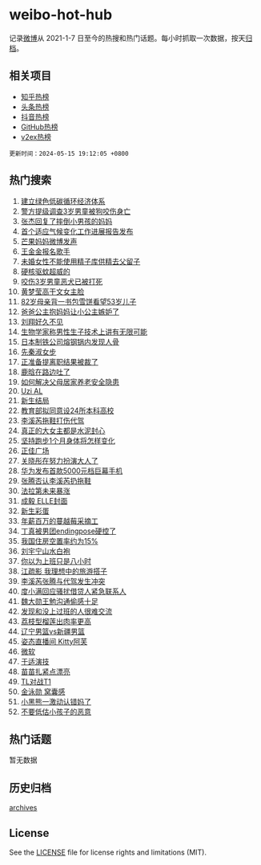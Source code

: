 # weibo-hot-hub

记录[微博](https://www.weibo.com)从 2021-1-7 日至今的热搜和热门话题。每小时抓取一次数据，按天[归档](archives)。

## 相关项目

- [知乎热榜](https://github.com/lonnyzhang423/zhihu-hot-hub)
- [头条热榜](https://github.com/lonnyzhang423/toutiao-hot-hub)
- [抖音热榜](https://github.com/lonnyzhang423/douyin-hot-hub)
- [GitHub热榜](https://github.com/lonnyzhang423/github-hot-hub)
- [v2ex热榜](https://github.com/lonnyzhang423/v2ex-hot-hub)


`更新时间：2024-05-15 19:12:05 +0800`

## 热门搜索

1. [建立绿色低碳循环经济体系](https://m.weibo.cn/search?containerid=100103type%3D1%26t%3D10%26q%3D%23%E5%BB%BA%E7%AB%8B%E7%BB%BF%E8%89%B2%E4%BD%8E%E7%A2%B3%E5%BE%AA%E7%8E%AF%E7%BB%8F%E6%B5%8E%E4%BD%93%E7%B3%BB%23&stream_entry_id=51&isnewpage=1&extparam=seat%3D1%26pos%3D0%26stream_entry_id%3D51%26c_type%3D51%26dgr%3D0%26q%3D%2523%25E5%25BB%25BA%25E7%25AB%258B%25E7%25BB%25BF%25E8%2589%25B2%25E4%25BD%258E%25E7%25A2%25B3%25E5%25BE%25AA%25E7%258E%25AF%25E7%25BB%258F%25E6%25B5%258E%25E4%25BD%2593%25E7%25B3%25BB%2523%26cate%3D10103%26filter_type%3Drealtimehot%26display_time%3D1715771524%26pre_seqid%3D171577152411902980893)
1. [警方提级调查3岁男童被狗咬伤身亡](https://m.weibo.cn/search?containerid=100103type%3D1%26t%3D10%26q%3D%23%E8%AD%A6%E6%96%B9%E6%8F%90%E7%BA%A7%E8%B0%83%E6%9F%A53%E5%B2%81%E7%94%B7%E7%AB%A5%E8%A2%AB%E7%8B%97%E5%92%AC%E4%BC%A4%E8%BA%AB%E4%BA%A1%23&stream_entry_id=31&isnewpage=1&extparam=seat%3D1%26pos%3D0%26stream_entry_id%3D31%26flag%3D0%26band_rank%3D1%26dgr%3D0%26filter_type%3Drealtimehot%26realpos%3D1%26c_type%3D31%26lcate%3D5001%26cate%3D5001%26q%3D%2523%25E8%25AD%25A6%25E6%2596%25B9%25E6%258F%2590%25E7%25BA%25A7%25E8%25B0%2583%25E6%259F%25A53%25E5%25B2%2581%25E7%2594%25B7%25E7%25AB%25A5%25E8%25A2%25AB%25E7%258B%2597%25E5%2592%25AC%25E4%25BC%25A4%25E8%25BA%25AB%25E4%25BA%25A1%2523%26display_time%3D1715771524%26pre_seqid%3D171577152411902980893)
1. [张杰回复了摔倒小男孩的妈妈](https://m.weibo.cn/search?containerid=100103type%3D1%26t%3D10%26q%3D%23%E5%BC%A0%E6%9D%B0%E5%9B%9E%E5%A4%8D%E4%BA%86%E6%91%94%E5%80%92%E5%B0%8F%E7%94%B7%E5%AD%A9%E7%9A%84%E5%A6%88%E5%A6%88%23&stream_entry_id=31&isnewpage=1&extparam=seat%3D1%26pos%3D1%26stream_entry_id%3D31%26flag%3D2%26band_rank%3D2%26dgr%3D0%26filter_type%3Drealtimehot%26realpos%3D2%26c_type%3D31%26lcate%3D5001%26cate%3D5001%26q%3D%2523%25E5%25BC%25A0%25E6%259D%25B0%25E5%259B%259E%25E5%25A4%258D%25E4%25BA%2586%25E6%2591%2594%25E5%2580%2592%25E5%25B0%258F%25E7%2594%25B7%25E5%25AD%25A9%25E7%259A%2584%25E5%25A6%2588%25E5%25A6%2588%2523%26display_time%3D1715771524%26pre_seqid%3D171577152411902980893)
1. [首个适应气候变化工作进展报告发布](https://m.weibo.cn/search?containerid=100103type%3D1%26t%3D10%26q%3D%23%E9%A6%96%E4%B8%AA%E9%80%82%E5%BA%94%E6%B0%94%E5%80%99%E5%8F%98%E5%8C%96%E5%B7%A5%E4%BD%9C%E8%BF%9B%E5%B1%95%E6%8A%A5%E5%91%8A%E5%8F%91%E5%B8%83%23&stream_entry_id=31&isnewpage=1&extparam=seat%3D1%26pos%3D2%26stream_entry_id%3D31%26flag%3D0%26band_rank%3D3%26dgr%3D0%26filter_type%3Drealtimehot%26realpos%3D3%26c_type%3D31%26lcate%3D5001%26cate%3D5001%26q%3D%2523%25E9%25A6%2596%25E4%25B8%25AA%25E9%2580%2582%25E5%25BA%2594%25E6%25B0%2594%25E5%2580%2599%25E5%258F%2598%25E5%258C%2596%25E5%25B7%25A5%25E4%25BD%259C%25E8%25BF%259B%25E5%25B1%2595%25E6%258A%25A5%25E5%2591%258A%25E5%258F%2591%25E5%25B8%2583%2523%26display_time%3D1715771524%26pre_seqid%3D171577152411902980893)
1. [芒果妈妈微博发声](https://m.weibo.cn/search?containerid=100103type%3D1%26t%3D10%26q%3D%23%E8%8A%92%E6%9E%9C%E5%A6%88%E5%A6%88%E5%BE%AE%E5%8D%9A%E5%8F%91%E5%A3%B0%23&stream_entry_id=31&isnewpage=1&extparam=seat%3D1%26pos%3D3%26stream_entry_id%3D31%26flag%3D1%26band_rank%3D4%26dgr%3D0%26filter_type%3Drealtimehot%26realpos%3D4%26c_type%3D31%26lcate%3D5001%26cate%3D5001%26q%3D%2523%25E8%258A%2592%25E6%259E%259C%25E5%25A6%2588%25E5%25A6%2588%25E5%25BE%25AE%25E5%258D%259A%25E5%258F%2591%25E5%25A3%25B0%2523%26display_time%3D1715771524%26pre_seqid%3D171577152411902980893)
1. [王金金报名歌手](https://m.weibo.cn/search?containerid=100103type%3D1%26t%3D10%26q%3D%23%E7%8E%8B%E9%87%91%E9%87%91%E6%8A%A5%E5%90%8D%E6%AD%8C%E6%89%8B%23&stream_entry_id=31&isnewpage=1&extparam=seat%3D1%26pos%3D4%26stream_entry_id%3D31%26flag%3D1%26band_rank%3D5%26dgr%3D0%26filter_type%3Drealtimehot%26realpos%3D5%26c_type%3D31%26lcate%3D5001%26cate%3D5001%26q%3D%2523%25E7%258E%258B%25E9%2587%2591%25E9%2587%2591%25E6%258A%25A5%25E5%2590%258D%25E6%25AD%258C%25E6%2589%258B%2523%26display_time%3D1715771524%26pre_seqid%3D171577152411902980893)
1. [未婚女性不能使用精子库供精去父留子](https://m.weibo.cn/search?containerid=100103type%3D1%26t%3D10%26q%3D%23%E6%9C%AA%E5%A9%9A%E5%A5%B3%E6%80%A7%E4%B8%8D%E8%83%BD%E4%BD%BF%E7%94%A8%E7%B2%BE%E5%AD%90%E5%BA%93%E4%BE%9B%E7%B2%BE%E5%8E%BB%E7%88%B6%E7%95%99%E5%AD%90%23&stream_entry_id=31&isnewpage=1&extparam=seat%3D1%26pos%3D5%26stream_entry_id%3D31%26flag%3D16%26band_rank%3D6%26dgr%3D0%26filter_type%3Drealtimehot%26realpos%3D6%26c_type%3D31%26lcate%3D5001%26cate%3D5001%26q%3D%2523%25E6%259C%25AA%25E5%25A9%259A%25E5%25A5%25B3%25E6%2580%25A7%25E4%25B8%258D%25E8%2583%25BD%25E4%25BD%25BF%25E7%2594%25A8%25E7%25B2%25BE%25E5%25AD%2590%25E5%25BA%2593%25E4%25BE%259B%25E7%25B2%25BE%25E5%258E%25BB%25E7%2588%25B6%25E7%2595%2599%25E5%25AD%2590%2523%26display_time%3D1715771524%26pre_seqid%3D171577152411902980893)
1. [硬核驱蚊超威的](https://m.weibo.cn/search?containerid=100103type%3D1%26t%3D10%26q%3D%23%E7%A1%AC%E6%A0%B8%E9%A9%B1%E8%9A%8A%E8%B6%85%E5%A8%81%E7%9A%84%23&stream_entry_id=31&isnewpage=1&extparam=seat%3D1%26pos%3D6%26stream_entry_id%3D31%26adid%3D236329%26band_rank%3D7%26dgr%3D0%26filter_type%3Drealtimehot%26is_ad_pos%3D1%26c_type%3D31%26lcate%3D5001%26q%3D%2523%25E7%25A1%25AC%25E6%25A0%25B8%25E9%25A9%25B1%25E8%259A%258A%25E8%25B6%2585%25E5%25A8%2581%25E7%259A%2584%2523%26cate%3D5001%26topic_ad%3D1%26display_time%3D1715771524%26pre_seqid%3D171577152411902980893)
1. [咬伤3岁男童恶犬已被打死](https://m.weibo.cn/search?containerid=100103type%3D1%26t%3D10%26q%3D%23%E5%92%AC%E4%BC%A43%E5%B2%81%E7%94%B7%E7%AB%A5%E6%81%B6%E7%8A%AC%E5%B7%B2%E8%A2%AB%E6%89%93%E6%AD%BB%23&stream_entry_id=31&isnewpage=1&extparam=seat%3D1%26pos%3D7%26stream_entry_id%3D31%26flag%3D1%26band_rank%3D7%26dgr%3D0%26filter_type%3Drealtimehot%26realpos%3D7%26c_type%3D31%26lcate%3D5001%26cate%3D5001%26q%3D%2523%25E5%2592%25AC%25E4%25BC%25A43%25E5%25B2%2581%25E7%2594%25B7%25E7%25AB%25A5%25E6%2581%25B6%25E7%258A%25AC%25E5%25B7%25B2%25E8%25A2%25AB%25E6%2589%2593%25E6%25AD%25BB%2523%26display_time%3D1715771524%26pre_seqid%3D171577152411902980893)
1. [黄梦莹高干文女主脸](https://m.weibo.cn/search?containerid=100103type%3D1%26t%3D10%26q%3D%23%E9%BB%84%E6%A2%A6%E8%8E%B9%E9%AB%98%E5%B9%B2%E6%96%87%E5%A5%B3%E4%B8%BB%E8%84%B8%23&stream_entry_id=31&isnewpage=1&extparam=seat%3D1%26pos%3D8%26stream_entry_id%3D31%26flag%3D1%26band_rank%3D8%26dgr%3D0%26filter_type%3Drealtimehot%26realpos%3D8%26c_type%3D31%26lcate%3D5001%26cate%3D5001%26q%3D%2523%25E9%25BB%2584%25E6%25A2%25A6%25E8%258E%25B9%25E9%25AB%2598%25E5%25B9%25B2%25E6%2596%2587%25E5%25A5%25B3%25E4%25B8%25BB%25E8%2584%25B8%2523%26display_time%3D1715771524%26pre_seqid%3D171577152411902980893)
1. [82岁母亲背一书包雪饼看望53岁儿子](https://m.weibo.cn/search?containerid=100103type%3D1%26t%3D10%26q%3D%2382%E5%B2%81%E6%AF%8D%E4%BA%B2%E8%83%8C%E4%B8%80%E4%B9%A6%E5%8C%85%E9%9B%AA%E9%A5%BC%E7%9C%8B%E6%9C%9B53%E5%B2%81%E5%84%BF%E5%AD%90%23&stream_entry_id=31&isnewpage=1&extparam=seat%3D1%26pos%3D9%26stream_entry_id%3D31%26flag%3D32768%26band_rank%3D9%26dgr%3D0%26filter_type%3Drealtimehot%26realpos%3D9%26c_type%3D31%26lcate%3D5001%26cate%3D5001%26q%3D%252382%25E5%25B2%2581%25E6%25AF%258D%25E4%25BA%25B2%25E8%2583%258C%25E4%25B8%2580%25E4%25B9%25A6%25E5%258C%2585%25E9%259B%25AA%25E9%25A5%25BC%25E7%259C%258B%25E6%259C%259B53%25E5%25B2%2581%25E5%2584%25BF%25E5%25AD%2590%2523%26display_time%3D1715771524%26pre_seqid%3D171577152411902980893)
1. [爸爸公主抱妈妈让小公主嫉妒了](https://m.weibo.cn/search?containerid=100103type%3D1%26t%3D10%26q%3D%23%E7%88%B8%E7%88%B8%E5%85%AC%E4%B8%BB%E6%8A%B1%E5%A6%88%E5%A6%88%E8%AE%A9%E5%B0%8F%E5%85%AC%E4%B8%BB%E5%AB%89%E5%A6%92%E4%BA%86%23&stream_entry_id=31&isnewpage=1&extparam=seat%3D1%26pos%3D10%26stream_entry_id%3D31%26flag%3D32768%26band_rank%3D10%26dgr%3D0%26filter_type%3Drealtimehot%26realpos%3D10%26c_type%3D31%26lcate%3D5001%26cate%3D5001%26q%3D%2523%25E7%2588%25B8%25E7%2588%25B8%25E5%2585%25AC%25E4%25B8%25BB%25E6%258A%25B1%25E5%25A6%2588%25E5%25A6%2588%25E8%25AE%25A9%25E5%25B0%258F%25E5%2585%25AC%25E4%25B8%25BB%25E5%25AB%2589%25E5%25A6%2592%25E4%25BA%2586%2523%26display_time%3D1715771524%26pre_seqid%3D171577152411902980893)
1. [刘翔好久不见](https://m.weibo.cn/search?containerid=100103type%3D1%26t%3D10%26q%3D%23%E5%88%98%E7%BF%94%E5%A5%BD%E4%B9%85%E4%B8%8D%E8%A7%81%23&stream_entry_id=31&isnewpage=1&extparam=seat%3D1%26pos%3D11%26stream_entry_id%3D31%26adid%3D236537%26flag%3D0%26band_rank%3D11%26dgr%3D0%26filter_type%3Drealtimehot%26realpos%3D11%26c_type%3D31%26lcate%3D5001%26cate%3D5001%26q%3D%2523%25E5%2588%2598%25E7%25BF%2594%25E5%25A5%25BD%25E4%25B9%2585%25E4%25B8%258D%25E8%25A7%2581%2523%26display_time%3D1715771524%26pre_seqid%3D171577152411902980893)
1. [生物学家称男性生子技术上讲有无限可能](https://m.weibo.cn/search?containerid=100103type%3D1%26t%3D10%26q%3D%23%E7%94%9F%E7%89%A9%E5%AD%A6%E5%AE%B6%E7%A7%B0%E7%94%B7%E6%80%A7%E7%94%9F%E5%AD%90%E6%8A%80%E6%9C%AF%E4%B8%8A%E8%AE%B2%E6%9C%89%E6%97%A0%E9%99%90%E5%8F%AF%E8%83%BD%23&stream_entry_id=31&isnewpage=1&extparam=seat%3D1%26pos%3D12%26stream_entry_id%3D31%26flag%3D0%26band_rank%3D12%26dgr%3D0%26filter_type%3Drealtimehot%26realpos%3D12%26c_type%3D31%26lcate%3D5001%26cate%3D5001%26q%3D%2523%25E7%2594%259F%25E7%2589%25A9%25E5%25AD%25A6%25E5%25AE%25B6%25E7%25A7%25B0%25E7%2594%25B7%25E6%2580%25A7%25E7%2594%259F%25E5%25AD%2590%25E6%258A%2580%25E6%259C%25AF%25E4%25B8%258A%25E8%25AE%25B2%25E6%259C%2589%25E6%2597%25A0%25E9%2599%2590%25E5%258F%25AF%25E8%2583%25BD%2523%26display_time%3D1715771524%26pre_seqid%3D171577152411902980893)
1. [日本制铁公司熔钢锅内发现人骨](https://m.weibo.cn/search?containerid=100103type%3D1%26t%3D10%26q%3D%23%E6%97%A5%E6%9C%AC%E5%88%B6%E9%93%81%E5%85%AC%E5%8F%B8%E7%86%94%E9%92%A2%E9%94%85%E5%86%85%E5%8F%91%E7%8E%B0%E4%BA%BA%E9%AA%A8%23&stream_entry_id=31&isnewpage=1&extparam=seat%3D1%26pos%3D13%26stream_entry_id%3D31%26flag%3D1%26band_rank%3D13%26dgr%3D0%26filter_type%3Drealtimehot%26realpos%3D13%26c_type%3D31%26lcate%3D5001%26cate%3D5001%26q%3D%2523%25E6%2597%25A5%25E6%259C%25AC%25E5%2588%25B6%25E9%2593%2581%25E5%2585%25AC%25E5%258F%25B8%25E7%2586%2594%25E9%2592%25A2%25E9%2594%2585%25E5%2586%2585%25E5%258F%2591%25E7%258E%25B0%25E4%25BA%25BA%25E9%25AA%25A8%2523%26display_time%3D1715771524%26pre_seqid%3D171577152411902980893)
1. [先秦淑女步](https://m.weibo.cn/search?containerid=100103type%3D1%26t%3D10%26q%3D%E5%85%88%E7%A7%A6%E6%B7%91%E5%A5%B3%E6%AD%A5&stream_entry_id=31&isnewpage=1&extparam=seat%3D1%26pos%3D14%26stream_entry_id%3D31%26flag%3D1%26band_rank%3D14%26dgr%3D0%26filter_type%3Drealtimehot%26realpos%3D14%26c_type%3D31%26lcate%3D5001%26cate%3D5001%26q%3D%25E5%2585%2588%25E7%25A7%25A6%25E6%25B7%2591%25E5%25A5%25B3%25E6%25AD%25A5%26display_time%3D1715771524%26pre_seqid%3D171577152411902980893)
1. [正准备提离职结果被裁了](https://m.weibo.cn/search?containerid=100103type%3D1%26t%3D10%26q%3D%E6%AD%A3%E5%87%86%E5%A4%87%E6%8F%90%E7%A6%BB%E8%81%8C%E7%BB%93%E6%9E%9C%E8%A2%AB%E8%A3%81%E4%BA%86&stream_entry_id=31&isnewpage=1&extparam=seat%3D1%26pos%3D15%26stream_entry_id%3D31%26flag%3D0%26band_rank%3D15%26dgr%3D0%26filter_type%3Drealtimehot%26realpos%3D15%26c_type%3D31%26lcate%3D5001%26cate%3D5001%26q%3D%25E6%25AD%25A3%25E5%2587%2586%25E5%25A4%2587%25E6%258F%2590%25E7%25A6%25BB%25E8%2581%258C%25E7%25BB%2593%25E6%259E%259C%25E8%25A2%25AB%25E8%25A3%2581%25E4%25BA%2586%26display_time%3D1715771524%26pre_seqid%3D171577152411902980893)
1. [鹿晗在路边吐了](https://m.weibo.cn/search?containerid=100103type%3D1%26t%3D10%26q%3D%23%E9%B9%BF%E6%99%97%E5%9C%A8%E8%B7%AF%E8%BE%B9%E5%90%90%E4%BA%86%23&stream_entry_id=31&isnewpage=1&extparam=seat%3D1%26pos%3D16%26stream_entry_id%3D31%26flag%3D2%26band_rank%3D16%26dgr%3D0%26filter_type%3Drealtimehot%26realpos%3D16%26c_type%3D31%26lcate%3D5001%26cate%3D5001%26q%3D%2523%25E9%25B9%25BF%25E6%2599%2597%25E5%259C%25A8%25E8%25B7%25AF%25E8%25BE%25B9%25E5%2590%2590%25E4%25BA%2586%2523%26display_time%3D1715771524%26pre_seqid%3D171577152411902980893)
1. [如何解决父母居家养老安全隐患](https://m.weibo.cn/search?containerid=100103type%3D1%26t%3D10%26q%3D%23%E5%A6%82%E4%BD%95%E8%A7%A3%E5%86%B3%E7%88%B6%E6%AF%8D%E5%B1%85%E5%AE%B6%E5%85%BB%E8%80%81%E5%AE%89%E5%85%A8%E9%9A%90%E6%82%A3%23&stream_entry_id=31&isnewpage=1&extparam=seat%3D1%26pos%3D17%26stream_entry_id%3D31%26adid%3D236522%26flag%3D0%26band_rank%3D17%26dgr%3D0%26filter_type%3Drealtimehot%26realpos%3D17%26c_type%3D31%26lcate%3D5001%26cate%3D5001%26q%3D%2523%25E5%25A6%2582%25E4%25BD%2595%25E8%25A7%25A3%25E5%2586%25B3%25E7%2588%25B6%25E6%25AF%258D%25E5%25B1%2585%25E5%25AE%25B6%25E5%2585%25BB%25E8%2580%2581%25E5%25AE%2589%25E5%2585%25A8%25E9%259A%2590%25E6%2582%25A3%2523%26display_time%3D1715771524%26pre_seqid%3D171577152411902980893)
1. [Uzi AL](https://m.weibo.cn/search?containerid=100103type%3D1%26t%3D10%26q%3DUzi+AL&stream_entry_id=31&isnewpage=1&extparam=seat%3D1%26pos%3D18%26stream_entry_id%3D31%26flag%3D1%26band_rank%3D18%26dgr%3D0%26filter_type%3Drealtimehot%26realpos%3D18%26c_type%3D31%26lcate%3D5001%26cate%3D5001%26q%3DUzi%2520AL%26display_time%3D1715771524%26pre_seqid%3D171577152411902980893)
1. [新生结局](https://m.weibo.cn/search?containerid=100103type%3D1%26t%3D10%26q%3D%E6%96%B0%E7%94%9F%E7%BB%93%E5%B1%80&stream_entry_id=31&isnewpage=1&extparam=seat%3D1%26pos%3D19%26stream_entry_id%3D31%26flag%3D0%26band_rank%3D19%26dgr%3D0%26filter_type%3Drealtimehot%26realpos%3D19%26c_type%3D31%26lcate%3D5001%26cate%3D5001%26q%3D%25E6%2596%25B0%25E7%2594%259F%25E7%25BB%2593%25E5%25B1%2580%26display_time%3D1715771524%26pre_seqid%3D171577152411902980893)
1. [教育部拟同意设24所本科高校](https://m.weibo.cn/search?containerid=100103type%3D1%26t%3D10%26q%3D%23%E6%95%99%E8%82%B2%E9%83%A8%E6%8B%9F%E5%90%8C%E6%84%8F%E8%AE%BE24%E6%89%80%E6%9C%AC%E7%A7%91%E9%AB%98%E6%A0%A1%23&stream_entry_id=31&isnewpage=1&extparam=seat%3D1%26pos%3D20%26stream_entry_id%3D31%26flag%3D1%26band_rank%3D20%26dgr%3D0%26filter_type%3Drealtimehot%26realpos%3D20%26c_type%3D31%26lcate%3D5001%26cate%3D5001%26q%3D%2523%25E6%2595%2599%25E8%2582%25B2%25E9%2583%25A8%25E6%258B%259F%25E5%2590%258C%25E6%2584%258F%25E8%25AE%25BE24%25E6%2589%2580%25E6%259C%25AC%25E7%25A7%2591%25E9%25AB%2598%25E6%25A0%25A1%2523%26display_time%3D1715771524%26pre_seqid%3D171577152411902980893)
1. [李溪芮拖鞋打伤代驾](https://m.weibo.cn/search?containerid=100103type%3D1%26t%3D10%26q%3D%23%E6%9D%8E%E6%BA%AA%E8%8A%AE%E6%8B%96%E9%9E%8B%E6%89%93%E4%BC%A4%E4%BB%A3%E9%A9%BE%23&stream_entry_id=31&isnewpage=1&extparam=seat%3D1%26pos%3D21%26stream_entry_id%3D31%26flag%3D2%26band_rank%3D21%26dgr%3D0%26filter_type%3Drealtimehot%26realpos%3D21%26c_type%3D31%26lcate%3D5001%26cate%3D5001%26q%3D%2523%25E6%259D%258E%25E6%25BA%25AA%25E8%258A%25AE%25E6%258B%2596%25E9%259E%258B%25E6%2589%2593%25E4%25BC%25A4%25E4%25BB%25A3%25E9%25A9%25BE%2523%26display_time%3D1715771524%26pre_seqid%3D171577152411902980893)
1. [真正的大女主都是水泥封心](https://m.weibo.cn/search?containerid=100103type%3D1%26t%3D10%26q%3D%23%E7%9C%9F%E6%AD%A3%E7%9A%84%E5%A4%A7%E5%A5%B3%E4%B8%BB%E9%83%BD%E6%98%AF%E6%B0%B4%E6%B3%A5%E5%B0%81%E5%BF%83%23&stream_entry_id=31&isnewpage=1&extparam=seat%3D1%26pos%3D22%26stream_entry_id%3D31%26flag%3D0%26band_rank%3D22%26dgr%3D0%26filter_type%3Drealtimehot%26realpos%3D22%26c_type%3D31%26lcate%3D5001%26cate%3D5001%26q%3D%2523%25E7%259C%259F%25E6%25AD%25A3%25E7%259A%2584%25E5%25A4%25A7%25E5%25A5%25B3%25E4%25B8%25BB%25E9%2583%25BD%25E6%2598%25AF%25E6%25B0%25B4%25E6%25B3%25A5%25E5%25B0%2581%25E5%25BF%2583%2523%26display_time%3D1715771524%26pre_seqid%3D171577152411902980893)
1. [坚持跑步1个月身体将怎样变化](https://m.weibo.cn/search?containerid=100103type%3D1%26t%3D10%26q%3D%23%E5%9D%9A%E6%8C%81%E8%B7%91%E6%AD%A51%E4%B8%AA%E6%9C%88%E8%BA%AB%E4%BD%93%E5%B0%86%E6%80%8E%E6%A0%B7%E5%8F%98%E5%8C%96%23&stream_entry_id=31&isnewpage=1&extparam=seat%3D1%26pos%3D23%26stream_entry_id%3D31%26flag%3D0%26band_rank%3D23%26dgr%3D0%26filter_type%3Drealtimehot%26realpos%3D23%26c_type%3D31%26lcate%3D5001%26cate%3D5001%26q%3D%2523%25E5%259D%259A%25E6%258C%2581%25E8%25B7%2591%25E6%25AD%25A51%25E4%25B8%25AA%25E6%259C%2588%25E8%25BA%25AB%25E4%25BD%2593%25E5%25B0%2586%25E6%2580%258E%25E6%25A0%25B7%25E5%258F%2598%25E5%258C%2596%2523%26display_time%3D1715771524%26pre_seqid%3D171577152411902980893)
1. [正佳广场](https://m.weibo.cn/search?containerid=100103type%3D1%26t%3D10%26q%3D%E6%AD%A3%E4%BD%B3%E5%B9%BF%E5%9C%BA&stream_entry_id=31&isnewpage=1&extparam=seat%3D1%26pos%3D24%26stream_entry_id%3D31%26flag%3D2%26band_rank%3D24%26dgr%3D0%26filter_type%3Drealtimehot%26realpos%3D24%26c_type%3D31%26lcate%3D5001%26cate%3D5001%26q%3D%25E6%25AD%25A3%25E4%25BD%25B3%25E5%25B9%25BF%25E5%259C%25BA%26display_time%3D1715771524%26pre_seqid%3D171577152411902980893)
1. [关晓彤在努力扮演大人了](https://m.weibo.cn/search?containerid=100103type%3D1%26t%3D10%26q%3D%23%E5%85%B3%E6%99%93%E5%BD%A4%E5%9C%A8%E5%8A%AA%E5%8A%9B%E6%89%AE%E6%BC%94%E5%A4%A7%E4%BA%BA%E4%BA%86%23&stream_entry_id=31&isnewpage=1&extparam=seat%3D1%26pos%3D25%26stream_entry_id%3D31%26flag%3D1%26band_rank%3D25%26dgr%3D0%26filter_type%3Drealtimehot%26realpos%3D25%26c_type%3D31%26lcate%3D5001%26cate%3D5001%26q%3D%2523%25E5%2585%25B3%25E6%2599%2593%25E5%25BD%25A4%25E5%259C%25A8%25E5%258A%25AA%25E5%258A%259B%25E6%2589%25AE%25E6%25BC%2594%25E5%25A4%25A7%25E4%25BA%25BA%25E4%25BA%2586%2523%26display_time%3D1715771524%26pre_seqid%3D171577152411902980893)
1. [华为发布首款5000元档巨幕手机](https://m.weibo.cn/search?containerid=100103type%3D1%26t%3D10%26q%3D%23%E5%8D%8E%E4%B8%BA%E5%8F%91%E5%B8%83%E9%A6%96%E6%AC%BE5000%E5%85%83%E6%A1%A3%E5%B7%A8%E5%B9%95%E6%89%8B%E6%9C%BA%23&stream_entry_id=31&isnewpage=1&extparam=seat%3D1%26pos%3D26%26stream_entry_id%3D31%26flag%3D0%26band_rank%3D26%26dgr%3D0%26filter_type%3Drealtimehot%26realpos%3D26%26c_type%3D31%26lcate%3D5001%26cate%3D5001%26q%3D%2523%25E5%258D%258E%25E4%25B8%25BA%25E5%258F%2591%25E5%25B8%2583%25E9%25A6%2596%25E6%25AC%25BE5000%25E5%2585%2583%25E6%25A1%25A3%25E5%25B7%25A8%25E5%25B9%2595%25E6%2589%258B%25E6%259C%25BA%2523%26display_time%3D1715771524%26pre_seqid%3D171577152411902980893)
1. [张腾否认李溪芮扔拖鞋](https://m.weibo.cn/search?containerid=100103type%3D1%26t%3D10%26q%3D%23%E5%BC%A0%E8%85%BE%E5%90%A6%E8%AE%A4%E6%9D%8E%E6%BA%AA%E8%8A%AE%E6%89%94%E6%8B%96%E9%9E%8B%23&stream_entry_id=31&isnewpage=1&extparam=seat%3D1%26pos%3D27%26stream_entry_id%3D31%26flag%3D0%26band_rank%3D27%26dgr%3D0%26filter_type%3Drealtimehot%26realpos%3D27%26c_type%3D31%26lcate%3D5001%26cate%3D5001%26q%3D%2523%25E5%25BC%25A0%25E8%2585%25BE%25E5%2590%25A6%25E8%25AE%25A4%25E6%259D%258E%25E6%25BA%25AA%25E8%258A%25AE%25E6%2589%2594%25E6%258B%2596%25E9%259E%258B%2523%26display_time%3D1715771524%26pre_seqid%3D171577152411902980893)
1. [法拉第未来暴涨](https://m.weibo.cn/search?containerid=100103type%3D1%26t%3D10%26q%3D%23%E6%B3%95%E6%8B%89%E7%AC%AC%E6%9C%AA%E6%9D%A5%E6%9A%B4%E6%B6%A8%23&stream_entry_id=31&isnewpage=1&extparam=seat%3D1%26pos%3D28%26stream_entry_id%3D31%26flag%3D0%26band_rank%3D28%26dgr%3D0%26filter_type%3Drealtimehot%26realpos%3D28%26c_type%3D31%26lcate%3D5001%26cate%3D5001%26q%3D%2523%25E6%25B3%2595%25E6%258B%2589%25E7%25AC%25AC%25E6%259C%25AA%25E6%259D%25A5%25E6%259A%25B4%25E6%25B6%25A8%2523%26display_time%3D1715771524%26pre_seqid%3D171577152411902980893)
1. [成毅 ELLE封面](https://m.weibo.cn/search?containerid=100103type%3D1%26t%3D10%26q%3D%E6%88%90%E6%AF%85+ELLE%E5%B0%81%E9%9D%A2&stream_entry_id=31&isnewpage=1&extparam=seat%3D1%26pos%3D29%26stream_entry_id%3D31%26flag%3D1%26band_rank%3D29%26dgr%3D0%26filter_type%3Drealtimehot%26realpos%3D29%26c_type%3D31%26lcate%3D5001%26cate%3D5001%26q%3D%25E6%2588%2590%25E6%25AF%2585%2520ELLE%25E5%25B0%2581%25E9%259D%25A2%26display_time%3D1715771524%26pre_seqid%3D171577152411902980893)
1. [新生彩蛋](https://m.weibo.cn/search?containerid=100103type%3D1%26t%3D10%26q%3D%E6%96%B0%E7%94%9F%E5%BD%A9%E8%9B%8B&stream_entry_id=31&isnewpage=1&extparam=seat%3D1%26pos%3D30%26stream_entry_id%3D31%26flag%3D1%26band_rank%3D30%26dgr%3D0%26filter_type%3Drealtimehot%26realpos%3D30%26c_type%3D31%26lcate%3D5001%26cate%3D5001%26q%3D%25E6%2596%25B0%25E7%2594%259F%25E5%25BD%25A9%25E8%259B%258B%26display_time%3D1715771524%26pre_seqid%3D171577152411902980893)
1. [年薪百万的蔓越莓采摘工](https://m.weibo.cn/search?containerid=100103type%3D1%26t%3D10%26q%3D%E5%B9%B4%E8%96%AA%E7%99%BE%E4%B8%87%E7%9A%84%E8%94%93%E8%B6%8A%E8%8E%93%E9%87%87%E6%91%98%E5%B7%A5&stream_entry_id=31&isnewpage=1&extparam=seat%3D1%26pos%3D31%26stream_entry_id%3D31%26flag%3D1%26band_rank%3D31%26dgr%3D0%26filter_type%3Drealtimehot%26realpos%3D31%26c_type%3D31%26lcate%3D5001%26cate%3D5001%26q%3D%25E5%25B9%25B4%25E8%2596%25AA%25E7%2599%25BE%25E4%25B8%2587%25E7%259A%2584%25E8%2594%2593%25E8%25B6%258A%25E8%258E%2593%25E9%2587%2587%25E6%2591%2598%25E5%25B7%25A5%26display_time%3D1715771524%26pre_seqid%3D171577152411902980893)
1. [丁真被男团endingpose硬控了](https://m.weibo.cn/search?containerid=100103type%3D1%26t%3D10%26q%3D%E4%B8%81%E7%9C%9F%E8%A2%AB%E7%94%B7%E5%9B%A2endingpose%E7%A1%AC%E6%8E%A7%E4%BA%86&stream_entry_id=31&isnewpage=1&extparam=seat%3D1%26pos%3D32%26stream_entry_id%3D31%26flag%3D1%26band_rank%3D32%26dgr%3D0%26filter_type%3Drealtimehot%26realpos%3D32%26c_type%3D31%26lcate%3D5001%26cate%3D5001%26q%3D%25E4%25B8%2581%25E7%259C%259F%25E8%25A2%25AB%25E7%2594%25B7%25E5%259B%25A2endingpose%25E7%25A1%25AC%25E6%258E%25A7%25E4%25BA%2586%26display_time%3D1715771524%26pre_seqid%3D171577152411902980893)
1. [我国住房空置率约为15%](https://m.weibo.cn/search?containerid=100103type%3D1%26t%3D10%26q%3D%23%E6%88%91%E5%9B%BD%E4%BD%8F%E6%88%BF%E7%A9%BA%E7%BD%AE%E7%8E%87%E7%BA%A6%E4%B8%BA15%25%23&stream_entry_id=31&isnewpage=1&extparam=seat%3D1%26pos%3D33%26stream_entry_id%3D31%26flag%3D1%26band_rank%3D33%26dgr%3D0%26filter_type%3Drealtimehot%26realpos%3D33%26c_type%3D31%26lcate%3D5001%26cate%3D5001%26q%3D%2523%25E6%2588%2591%25E5%259B%25BD%25E4%25BD%258F%25E6%2588%25BF%25E7%25A9%25BA%25E7%25BD%25AE%25E7%258E%2587%25E7%25BA%25A6%25E4%25B8%25BA15%2525%2523%26display_time%3D1715771524%26pre_seqid%3D171577152411902980893)
1. [刘宇宁山水白袍](https://m.weibo.cn/search?containerid=100103type%3D1%26t%3D10%26q%3D%23%E5%88%98%E5%AE%87%E5%AE%81%E5%B1%B1%E6%B0%B4%E7%99%BD%E8%A2%8D%23&stream_entry_id=31&isnewpage=1&extparam=seat%3D1%26pos%3D34%26stream_entry_id%3D31%26flag%3D1%26band_rank%3D34%26dgr%3D0%26filter_type%3Drealtimehot%26realpos%3D34%26c_type%3D31%26lcate%3D5001%26cate%3D5001%26q%3D%2523%25E5%2588%2598%25E5%25AE%2587%25E5%25AE%2581%25E5%25B1%25B1%25E6%25B0%25B4%25E7%2599%25BD%25E8%25A2%258D%2523%26display_time%3D1715771524%26pre_seqid%3D171577152411902980893)
1. [你以为上班只是八小时](https://m.weibo.cn/search?containerid=100103type%3D1%26t%3D10%26q%3D%23%E4%BD%A0%E4%BB%A5%E4%B8%BA%E4%B8%8A%E7%8F%AD%E5%8F%AA%E6%98%AF%E5%85%AB%E5%B0%8F%E6%97%B6%23&stream_entry_id=31&isnewpage=1&extparam=seat%3D1%26pos%3D35%26stream_entry_id%3D31%26flag%3D0%26band_rank%3D35%26dgr%3D0%26filter_type%3Drealtimehot%26realpos%3D35%26c_type%3D31%26lcate%3D5001%26cate%3D5001%26q%3D%2523%25E4%25BD%25A0%25E4%25BB%25A5%25E4%25B8%25BA%25E4%25B8%258A%25E7%258F%25AD%25E5%258F%25AA%25E6%2598%25AF%25E5%2585%25AB%25E5%25B0%258F%25E6%2597%25B6%2523%26display_time%3D1715771524%26pre_seqid%3D171577152411902980893)
1. [江疏影 我理想中的旅游搭子](https://m.weibo.cn/search?containerid=100103type%3D1%26t%3D10%26q%3D%E6%B1%9F%E7%96%8F%E5%BD%B1+%E6%88%91%E7%90%86%E6%83%B3%E4%B8%AD%E7%9A%84%E6%97%85%E6%B8%B8%E6%90%AD%E5%AD%90&stream_entry_id=31&isnewpage=1&extparam=seat%3D1%26pos%3D36%26stream_entry_id%3D31%26flag%3D0%26band_rank%3D36%26dgr%3D0%26filter_type%3Drealtimehot%26realpos%3D36%26c_type%3D31%26lcate%3D5001%26cate%3D5001%26q%3D%25E6%25B1%259F%25E7%2596%258F%25E5%25BD%25B1%2520%25E6%2588%2591%25E7%2590%2586%25E6%2583%25B3%25E4%25B8%25AD%25E7%259A%2584%25E6%2597%2585%25E6%25B8%25B8%25E6%2590%25AD%25E5%25AD%2590%26display_time%3D1715771524%26pre_seqid%3D171577152411902980893)
1. [李溪芮张腾与代驾发生冲突](https://m.weibo.cn/search?containerid=100103type%3D1%26t%3D10%26q%3D%23%E6%9D%8E%E6%BA%AA%E8%8A%AE%E5%BC%A0%E8%85%BE%E4%B8%8E%E4%BB%A3%E9%A9%BE%E5%8F%91%E7%94%9F%E5%86%B2%E7%AA%81%23&stream_entry_id=31&isnewpage=1&extparam=seat%3D1%26pos%3D37%26stream_entry_id%3D31%26flag%3D0%26band_rank%3D37%26dgr%3D0%26filter_type%3Drealtimehot%26realpos%3D37%26c_type%3D31%26lcate%3D5001%26cate%3D5001%26q%3D%2523%25E6%259D%258E%25E6%25BA%25AA%25E8%258A%25AE%25E5%25BC%25A0%25E8%2585%25BE%25E4%25B8%258E%25E4%25BB%25A3%25E9%25A9%25BE%25E5%258F%2591%25E7%2594%259F%25E5%2586%25B2%25E7%25AA%2581%2523%26display_time%3D1715771524%26pre_seqid%3D171577152411902980893)
1. [度小满回应骚扰借贷人紧急联系人](https://m.weibo.cn/search?containerid=100103type%3D1%26t%3D10%26q%3D%23%E5%BA%A6%E5%B0%8F%E6%BB%A1%E5%9B%9E%E5%BA%94%E9%AA%9A%E6%89%B0%E5%80%9F%E8%B4%B7%E4%BA%BA%E7%B4%A7%E6%80%A5%E8%81%94%E7%B3%BB%E4%BA%BA%23&stream_entry_id=31&isnewpage=1&extparam=seat%3D1%26pos%3D38%26stream_entry_id%3D31%26flag%3D1%26band_rank%3D38%26dgr%3D0%26filter_type%3Drealtimehot%26realpos%3D38%26c_type%3D31%26lcate%3D5001%26cate%3D5001%26q%3D%2523%25E5%25BA%25A6%25E5%25B0%258F%25E6%25BB%25A1%25E5%259B%259E%25E5%25BA%2594%25E9%25AA%259A%25E6%2589%25B0%25E5%2580%259F%25E8%25B4%25B7%25E4%25BA%25BA%25E7%25B4%25A7%25E6%2580%25A5%25E8%2581%2594%25E7%25B3%25BB%25E4%25BA%25BA%2523%26display_time%3D1715771524%26pre_seqid%3D171577152411902980893)
1. [魏大勋王勉沟通偷感十足](https://m.weibo.cn/search?containerid=100103type%3D1%26t%3D10%26q%3D%23%E9%AD%8F%E5%A4%A7%E5%8B%8B%E7%8E%8B%E5%8B%89%E6%B2%9F%E9%80%9A%E5%81%B7%E6%84%9F%E5%8D%81%E8%B6%B3%23&stream_entry_id=31&isnewpage=1&extparam=seat%3D1%26pos%3D39%26stream_entry_id%3D31%26flag%3D0%26band_rank%3D39%26dgr%3D0%26filter_type%3Drealtimehot%26realpos%3D39%26c_type%3D31%26lcate%3D5001%26cate%3D5001%26q%3D%2523%25E9%25AD%258F%25E5%25A4%25A7%25E5%258B%258B%25E7%258E%258B%25E5%258B%2589%25E6%25B2%259F%25E9%2580%259A%25E5%2581%25B7%25E6%2584%259F%25E5%258D%2581%25E8%25B6%25B3%2523%26display_time%3D1715771524%26pre_seqid%3D171577152411902980893)
1. [发现和没上过班的人很难交流](https://m.weibo.cn/search?containerid=100103type%3D1%26t%3D10%26q%3D%23%E5%8F%91%E7%8E%B0%E5%92%8C%E6%B2%A1%E4%B8%8A%E8%BF%87%E7%8F%AD%E7%9A%84%E4%BA%BA%E5%BE%88%E9%9A%BE%E4%BA%A4%E6%B5%81%23&stream_entry_id=31&isnewpage=1&extparam=seat%3D1%26pos%3D40%26stream_entry_id%3D31%26flag%3D1%26band_rank%3D40%26dgr%3D0%26filter_type%3Drealtimehot%26realpos%3D40%26c_type%3D31%26lcate%3D5001%26cate%3D5001%26q%3D%2523%25E5%258F%2591%25E7%258E%25B0%25E5%2592%258C%25E6%25B2%25A1%25E4%25B8%258A%25E8%25BF%2587%25E7%258F%25AD%25E7%259A%2584%25E4%25BA%25BA%25E5%25BE%2588%25E9%259A%25BE%25E4%25BA%25A4%25E6%25B5%2581%2523%26display_time%3D1715771524%26pre_seqid%3D171577152411902980893)
1. [荔枝型榴莲出肉率更高](https://m.weibo.cn/search?containerid=100103type%3D1%26t%3D10%26q%3D%23%E8%8D%94%E6%9E%9D%E5%9E%8B%E6%A6%B4%E8%8E%B2%E5%87%BA%E8%82%89%E7%8E%87%E6%9B%B4%E9%AB%98%23&stream_entry_id=31&isnewpage=1&extparam=seat%3D1%26pos%3D41%26stream_entry_id%3D31%26flag%3D0%26band_rank%3D41%26dgr%3D0%26filter_type%3Drealtimehot%26realpos%3D41%26c_type%3D31%26lcate%3D5001%26cate%3D5001%26q%3D%2523%25E8%258D%2594%25E6%259E%259D%25E5%259E%258B%25E6%25A6%25B4%25E8%258E%25B2%25E5%2587%25BA%25E8%2582%2589%25E7%258E%2587%25E6%259B%25B4%25E9%25AB%2598%2523%26display_time%3D1715771524%26pre_seqid%3D171577152411902980893)
1. [辽宁男篮vs新疆男篮](https://m.weibo.cn/search?containerid=100103type%3D1%26t%3D10%26q%3D%23%E8%BE%BD%E5%AE%81%E7%94%B7%E7%AF%AEvs%E6%96%B0%E7%96%86%E7%94%B7%E7%AF%AE%23&stream_entry_id=31&isnewpage=1&extparam=seat%3D1%26pos%3D42%26stream_entry_id%3D31%26flag%3D1%26band_rank%3D42%26dgr%3D0%26filter_type%3Drealtimehot%26realpos%3D42%26c_type%3D31%26lcate%3D5001%26cate%3D5001%26q%3D%2523%25E8%25BE%25BD%25E5%25AE%2581%25E7%2594%25B7%25E7%25AF%25AEvs%25E6%2596%25B0%25E7%2596%2586%25E7%2594%25B7%25E7%25AF%25AE%2523%26display_time%3D1715771524%26pre_seqid%3D171577152411902980893)
1. [姿态直播间 Kitty阿芙](https://m.weibo.cn/search?containerid=100103type%3D1%26t%3D10%26q%3D%E5%A7%BF%E6%80%81%E7%9B%B4%E6%92%AD%E9%97%B4+Kitty%E9%98%BF%E8%8A%99&stream_entry_id=31&isnewpage=1&extparam=seat%3D1%26pos%3D43%26stream_entry_id%3D31%26flag%3D1%26band_rank%3D43%26dgr%3D0%26filter_type%3Drealtimehot%26realpos%3D43%26c_type%3D31%26lcate%3D5001%26cate%3D5001%26q%3D%25E5%25A7%25BF%25E6%2580%2581%25E7%259B%25B4%25E6%2592%25AD%25E9%2597%25B4%2520Kitty%25E9%2598%25BF%25E8%258A%2599%26display_time%3D1715771524%26pre_seqid%3D171577152411902980893)
1. [微软](https://m.weibo.cn/search?containerid=100103type%3D1%26t%3D10%26q%3D%E5%BE%AE%E8%BD%AF&stream_entry_id=31&isnewpage=1&extparam=seat%3D1%26pos%3D44%26stream_entry_id%3D31%26flag%3D1%26band_rank%3D44%26dgr%3D0%26filter_type%3Drealtimehot%26realpos%3D44%26c_type%3D31%26lcate%3D5001%26cate%3D5001%26q%3D%25E5%25BE%25AE%25E8%25BD%25AF%26display_time%3D1715771524%26pre_seqid%3D171577152411902980893)
1. [于适演技](https://m.weibo.cn/search?containerid=100103type%3D1%26t%3D10%26q%3D%E4%BA%8E%E9%80%82%E6%BC%94%E6%8A%80&stream_entry_id=31&isnewpage=1&extparam=seat%3D1%26pos%3D45%26stream_entry_id%3D31%26flag%3D1%26band_rank%3D45%26dgr%3D0%26filter_type%3Drealtimehot%26realpos%3D45%26c_type%3D31%26lcate%3D5001%26cate%3D5001%26q%3D%25E4%25BA%258E%25E9%2580%2582%25E6%25BC%2594%25E6%258A%2580%26display_time%3D1715771524%26pre_seqid%3D171577152411902980893)
1. [苗苗扎紧点漂亮](https://m.weibo.cn/search?containerid=100103type%3D1%26t%3D10%26q%3D%E8%8B%97%E8%8B%97%E6%89%8E%E7%B4%A7%E7%82%B9%E6%BC%82%E4%BA%AE&stream_entry_id=31&isnewpage=1&extparam=seat%3D1%26pos%3D46%26stream_entry_id%3D31%26flag%3D0%26band_rank%3D46%26dgr%3D0%26filter_type%3Drealtimehot%26realpos%3D46%26c_type%3D31%26lcate%3D5001%26cate%3D5001%26q%3D%25E8%258B%2597%25E8%258B%2597%25E6%2589%258E%25E7%25B4%25A7%25E7%2582%25B9%25E6%25BC%2582%25E4%25BA%25AE%26display_time%3D1715771524%26pre_seqid%3D171577152411902980893)
1. [TL对战T1](https://m.weibo.cn/search?containerid=100103type%3D1%26t%3D10%26q%3D%23TL%E5%AF%B9%E6%88%98T1%23&stream_entry_id=31&isnewpage=1&extparam=seat%3D1%26pos%3D47%26stream_entry_id%3D31%26flag%3D1%26band_rank%3D47%26dgr%3D0%26filter_type%3Drealtimehot%26realpos%3D47%26c_type%3D31%26lcate%3D5001%26cate%3D5001%26q%3D%2523TL%25E5%25AF%25B9%25E6%2588%2598T1%2523%26display_time%3D1715771524%26pre_seqid%3D171577152411902980893)
1. [金泳勋 窝囊感](https://m.weibo.cn/search?containerid=100103type%3D1%26t%3D10%26q%3D%E9%87%91%E6%B3%B3%E5%8B%8B+%E7%AA%9D%E5%9B%8A%E6%84%9F&stream_entry_id=31&isnewpage=1&extparam=seat%3D1%26pos%3D48%26stream_entry_id%3D31%26flag%3D1%26band_rank%3D48%26dgr%3D0%26filter_type%3Drealtimehot%26realpos%3D48%26c_type%3D31%26lcate%3D5001%26cate%3D5001%26q%3D%25E9%2587%2591%25E6%25B3%25B3%25E5%258B%258B%2520%25E7%25AA%259D%25E5%259B%258A%25E6%2584%259F%26display_time%3D1715771524%26pre_seqid%3D171577152411902980893)
1. [小黑熊一激动认错妈了](https://m.weibo.cn/search?containerid=100103type%3D1%26t%3D10%26q%3D%E5%B0%8F%E9%BB%91%E7%86%8A%E4%B8%80%E6%BF%80%E5%8A%A8%E8%AE%A4%E9%94%99%E5%A6%88%E4%BA%86&stream_entry_id=31&isnewpage=1&extparam=seat%3D1%26pos%3D49%26stream_entry_id%3D31%26flag%3D1%26band_rank%3D49%26dgr%3D0%26filter_type%3Drealtimehot%26realpos%3D49%26c_type%3D31%26lcate%3D5001%26cate%3D5001%26q%3D%25E5%25B0%258F%25E9%25BB%2591%25E7%2586%258A%25E4%25B8%2580%25E6%25BF%2580%25E5%258A%25A8%25E8%25AE%25A4%25E9%2594%2599%25E5%25A6%2588%25E4%25BA%2586%26display_time%3D1715771524%26pre_seqid%3D171577152411902980893)
1. [不要低估小孩子的恶意](https://m.weibo.cn/search?containerid=100103type%3D1%26t%3D10%26q%3D%23%E4%B8%8D%E8%A6%81%E4%BD%8E%E4%BC%B0%E5%B0%8F%E5%AD%A9%E5%AD%90%E7%9A%84%E6%81%B6%E6%84%8F%23&stream_entry_id=31&isnewpage=1&extparam=seat%3D1%26pos%3D50%26stream_entry_id%3D31%26flag%3D0%26band_rank%3D50%26dgr%3D0%26filter_type%3Drealtimehot%26realpos%3D50%26c_type%3D31%26lcate%3D5001%26cate%3D5001%26q%3D%2523%25E4%25B8%258D%25E8%25A6%2581%25E4%25BD%258E%25E4%25BC%25B0%25E5%25B0%258F%25E5%25AD%25A9%25E5%25AD%2590%25E7%259A%2584%25E6%2581%25B6%25E6%2584%258F%2523%26display_time%3D1715771524%26pre_seqid%3D171577152411902980893)

## 热门话题

暂无数据

## 历史归档

[archives](archives)

## License

See the [LICENSE](LICENSE) file for license rights and limitations (MIT).
